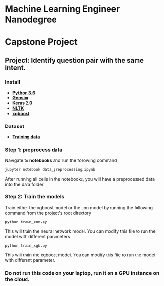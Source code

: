 # Machine Learning Engineer Nanodegree
# Capstone Project
## Project: Identify question pair with the same intent.
### Install
* [**Python 3.6**](https://www.python.org/downloads/release/python-350/)
*  [**Gensim**](https://radimrehurek.com/gensim/install.html)
* [**Keras 2.0**](https://keras.io/)
* [**NLTK**](http://www.nltk.org/)
* [**xgboost**](https://xgboost.readthedocs.io/en/latest/)

### Dataset
* [**Training data**](https://www.kaggle.com/c/quora-question-pairs/data)

### Step 1: preprocess data
Navigate to **notebooks** and run the following command

```bash
jupyter notebook data_preprocessing.ipynb
```
After running all cells in the notebooks, you will have a preprocessed
data into the data folder
### Step 2: Train the models
Train either the xgboost model or the cnn model by running the
following command from the project's root directory
```bash
python train_cnn.py
```
This will train the neural network model. You can modify this file 
to run the model with different parameters
```bash
python train_xgb.py
```
This will train the xgboost model. You can modify this file to run the model
with different parameter.
### Do not run this code on your laptop, run it on a GPU instance on the cloud.
